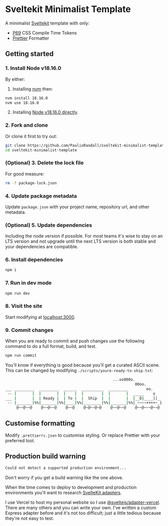 # Sveltekit Minimalist Template

A minimalist [Sveltekit](https://kit.svelte.dev/) template with only:

- [P69](https://github.com/PaulioRandall/p69) CSS Compile Time Tokens
- [Prettier](https://prettier.io/) Formatter

## Getting started

### 1. Install Node v18.16.0

By either:

1. Installing [nvm](https://github.com/nvm-sh/nvm) then:

```bash
nvm install 18.16.0
nvm use 18.16.0
```

2. Installing [Node v18.16.0 directly](https://nodejs.org/en/download/).

### 2. Fork and clone

Or clone it first to try out:

```bash
git clone https://github.com/PaulioRandall/sveltekit-minimalist-template.git
cd sveltekit-minimalist-template
```

### (Optional) 3. Delete the lock file

For good measure:

```bash
rm -f package-lock.json
```

### 4. Update package metadata

Update `package.json` with your project name, repository url, and other metadata.

### (Optional) 5. Update dependencies

Including the node version if possible. For most teams it's wise to stay on an LTS version and not upgrade until the next LTS version
is both stable and your dependencies are compatible.

### 6. Install dependencies

```bash
npm i
```

### 7. Run in dev mode

```bash
npm run dev
```

### 8. Visit the site

Start modifying at [localhost:3000](http://localhost:3000).

### 9. Commit changes

When you are ready to commit and push changes use the following command to do a full format, build, and test.

```bash
npm run commit
```

You'll know if everything is good because you'll get a curated ASCII scene. This can be changed by modifying `./scripts/youre-ready-to-ship.txt`:

```bash
                                                ...oo000o.
                                                          00oo.
___ _________  _________  ______  __________  _________        oo.
 -- |       |  |       |  |    |  |        |  |       |  _____    o
___ |       |  | Ready |  | To |  |  Ship  |  |       |  |__D|____][_
 -- |_______|%%|_______|%%|____|%%|________|%%|_______|%%|_~~~~++++~_}
     @~~@~~@    @~~@~~@    @~~@    @~@~~@~@    @~~@~~@    @~~@~~~@~~@
```

## Customise formatting

Modify `.prettierrc.json` to customise styling. Or replace Prettier with your preferred tool.

## Production build warning

```bash
Could not detect a supported production environment...
```

Don't worry if you get a build warning like the one above.

When the time comes to deploy to development and production environments you'll want to research [SvelteKit adapters](https://kit.svelte.dev/docs/adapters).

I use Vercel to host my personal website so I use [@sveltejs/adapter-vercel](https://www.npmjs.com/package/@sveltejs/adapter-vercel). There are many others and you can write your own. I've written a custom Express adapter before and it's not too difficult; just a little tedious because they're not easy to test.
